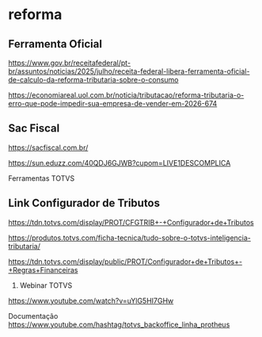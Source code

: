 # reforma
## Ferramenta Oficial
https://www.gov.br/receitafederal/pt-br/assuntos/noticias/2025/julho/receita-federal-libera-ferramenta-oficial-de-calculo-da-reforma-tributaria-sobre-o-consumo

https://economiareal.uol.com.br/noticia/tributacao/reforma-tributaria-o-erro-que-pode-impedir-sua-empresa-de-vender-em-2026-674

## Sac Fiscal
https://sacfiscal.com.br/

https://sun.eduzz.com/40QDJ6GJWB?cupom=LIVE1DESCOMPLICA

Ferramentas TOTVS
## Link Configurador de Tributos
https://tdn.totvs.com/display/PROT/CFGTRIB+-+Configurador+de+Tributos

https://produtos.totvs.com/ficha-tecnica/tudo-sobre-o-totvs-inteligencia-tributaria/

https://tdn.totvs.com/display/public/PROT/Configurador+de+Tributos+-+Regras+Financeiras


1) Webinar TOTVS

https://www.youtube.com/watch?v=uYlG5HI7GHw

Documentação
https://www.youtube.com/hashtag/totvs_backoffice_linha_protheus
